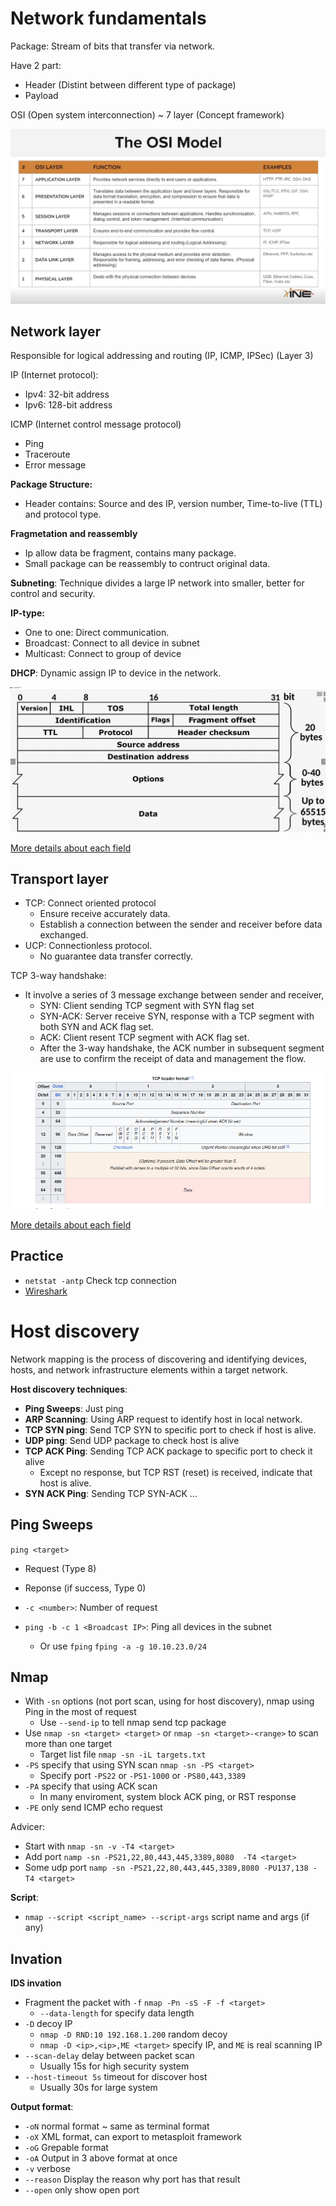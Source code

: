 # Network fundamentals

Package: Stream of bits that transfer via network.

Have 2 part:
- Header (Distint between different type of package)
- Payload

OSI (Open system interconnection) ~ 7 layer (Concept framework)

![OSI](./Assets/image.png)

## Network layer

Responsible for logical addressing and routing (IP, ICMP, IPSec) (Layer 3)

IP (Internet protocol):
- Ipv4: 32-bit address
- Ipv6: 128-bit address

ICMP (Internet control message protocol) 
- Ping
- Traceroute
- Error message

**Package Structure:** 
- Header contains: Source and des IP, version number, Time-to-live (TTL) and protocol type.

**Fragmetation and reassembly**
- Ip allow data be fragment, contains many package.
- Small package can be reassembly to contruct original data.

**Subneting**: Technique divides a large IP network into smaller, better for control and security.

**IP-type:**
- One to one: Direct communication.
- Broadcast: Connect to all device in subnet
- Multicast: Connect to group of device

**DHCP**: Dynamic assign IP to device in the network.

![IP header](./Assets/image_1.png)

[More details about each field](https://en.wikipedia.org/wiki/IPv4)


## Transport layer
- TCP: Connect oriented protocol
    - Ensure receive accurately data.
    - Establish a connection between the sender and receiver before data exchanged.
- UCP: Connectionless protocol.
    - No guarantee data transfer correctly.

TCP 3-way handshake:
- It involve a series of 3 message exchange between sender and receiver,
    - SYN: Client sending TCP segment with SYN flag set
    - SYN-ACK: Server receive SYN, response with a TCP segment with both SYN and ACK flag set.
    - ACK: Client resent TCP segment with ACK flag set.
    - After the 3-way handshake, the ACK number in subsequent segment are use to confirm the receipt of data and management the flow.

![TCP header](./Assets/image_2.png)

[More details about each field](https://en.wikipedia.org/wiki/Transmission_Control_Protocol)

## Practice 

- `netstat -antp` Check tcp connection
- [Wireshark](https://www.wireshark.org/)

# Host discovery

Network mapping is the process of discovering and identifying devices, hosts, and network infrastructure elements within a target network. 

**Host discovery techniques**:
- **Ping Sweeps**: Just ping
- **ARP Scanning**: Using ARP request to identify host in local network.
- **TCP SYN ping**: Send TCP SYN to specific port to check if host is alive.
- **UDP ping**: Send UDP package to check host is alive
- **TCP ACK Ping**: Sending TCP ACK package to specific port to check it alive
    - Except no response, but TCP RST (reset) is received, indicate that host is alive.
- **SYN ACK Ping**: Sending TCP SYN-ACK ...


## Ping Sweeps

`ping <target>`

- Request (Type 8)
- Reponse (if success, Type 0)

- `-c <number>`: Number of request
- `ping -b -c 1 <Broadcast IP>`: Ping all devices in the subnet
    - Or use `fping` `fping -a -g 10.10.23.0/24`

## Nmap

- With `-sn` options (not port scan, using for host discovery), nmap using Ping in the most of request
    - Use `--send-ip` to tell nmap send tcp package
- Use `nmap -sn <target> <target>` or `nmap -sn <target>-<range>` to scan more than one target
    - Target list file `nmap -sn -iL targets.txt`
- `-PS` specify that using SYN scan `nmap -sn -PS <target>`
    - Specify port `-PS22` or `-PS1-1000` or `-PS80,443,3389`
- `-PA` specify that using ACK scan
    - In many enviroment, system block ACK ping, or RST response
- `-PE` only send ICMP echo request

Advicer:
- Start with `nmap -sn -v -T4 <target>`
- Add port `namp -sn -PS21,22,80,443,445,3389,8080  -T4 <target>`
- Some udp port `namp -sn -PS21,22,80,443,445,3389,8080 -PU137,138 -T4 <target>`

**Script**:
- `nmap --script <script_name> --script-args` script name and args (if any) 

## Invation

**IDS invation** 

- Fragment the packet with `-f` `nmap -Pn -sS -F -f <target>`
    - `--data-length` for specify data length
- `-D` decoy IP
    - `nmap -D RND:10 192.168.1.200` random decoy
    - `nmap -D <ip>,<ip>,ME <target>` specify IP, and `ME` is real scanning IP
- `--scan-delay` delay between packet scan
    - Usually 15s for high security system
- `--host-timeout 5s` timeout for discover host
    - Usually 30s for large system

**Output format**:
- `-oN` normal format ~ same as terminal format
- `-oX` XML format, can export to metasploit framework
- `-oG` Grepable format
- `-oA` Output in 3 above format at once
- `-v` verbose
- `--reason` Display the reason why port has that result
- `--open` only show open port

